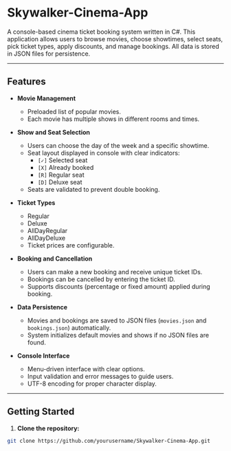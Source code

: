 # Skywalker-Cinema-App

A console-based cinema ticket booking system written in C#. This application allows users to browse movies, choose showtimes, select seats, pick ticket types, apply discounts, and manage bookings. All data is stored in JSON files for persistence.

-------------

## Features

- **Movie Management**
  - Preloaded list of popular movies.
  - Each movie has multiple shows in different rooms and times.
  
- **Show and Seat Selection**
  - Users can choose the day of the week and a specific showtime.
  - Seat layout displayed in console with clear indicators:
    - `[✓]` Selected seat  
    - `[X]` Already booked  
    - `[R]` Regular seat  
    - `[D]` Deluxe seat
  - Seats are validated to prevent double booking.
  
- **Ticket Types**
  - Regular
  - Deluxe
  - AllDayRegular
  - AllDayDeluxe
  - Ticket prices are configurable.

- **Booking and Cancellation**
  - Users can make a new booking and receive unique ticket IDs.
  - Bookings can be cancelled by entering the ticket ID.
  - Supports discounts (percentage or fixed amount) applied during booking.

- **Data Persistence**
  - Movies and bookings are saved to JSON files (`movies.json` and `bookings.json`) automatically.
  - System initializes default movies and shows if no JSON files are found.

- **Console Interface**
  - Menu-driven interface with clear options.
  - Input validation and error messages to guide users.
  - UTF-8 encoding for proper character display.

---

## Getting Started

1. **Clone the repository:**

```bash
git clone https://github.com/yourusername/Skywalker-Cinema-App.git
